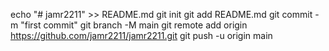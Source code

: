 echo "# jamr2211" >> README.md
git init
git add README.md
git commit -m "first commit"
git branch -M main
git remote add origin https://github.com/jamr2211/jamr2211.git
git push -u origin main
